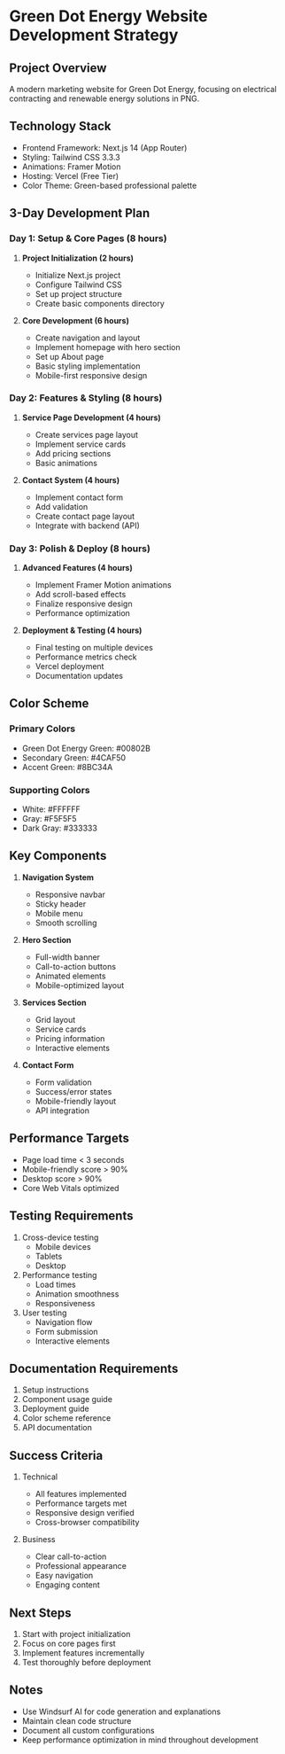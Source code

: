 # Green Dot Energy Website Development Strategy

## Project Overview
A modern marketing website for Green Dot Energy, focusing on electrical contracting and renewable energy solutions in PNG.

## Technology Stack
- Frontend Framework: Next.js 14 (App Router)
- Styling: Tailwind CSS 3.3.3
- Animations: Framer Motion
- Hosting: Vercel (Free Tier)
- Color Theme: Green-based professional palette

## 3-Day Development Plan

### Day 1: Setup & Core Pages (8 hours)
1. **Project Initialization (2 hours)**
   - Initialize Next.js project
   - Configure Tailwind CSS
   - Set up project structure
   - Create basic components directory

2. **Core Development (6 hours)**
   - Create navigation and layout
   - Implement homepage with hero section
   - Set up About page
   - Basic styling implementation
   - Mobile-first responsive design

### Day 2: Features & Styling (8 hours)
1. **Service Page Development (4 hours)**
   - Create services page layout
   - Implement service cards
   - Add pricing sections
   - Basic animations

2. **Contact System (4 hours)**
   - Implement contact form
   - Add validation
   - Create contact page layout
   - Integrate with backend (API)

### Day 3: Polish & Deploy (8 hours)
1. **Advanced Features (4 hours)**
   - Implement Framer Motion animations
   - Add scroll-based effects
   - Finalize responsive design
   - Performance optimization

2. **Deployment & Testing (4 hours)**
   - Final testing on multiple devices
   - Performance metrics check
   - Vercel deployment
   - Documentation updates

## Color Scheme
### Primary Colors
- Green Dot Energy Green: #00802B
- Secondary Green: #4CAF50
- Accent Green: #8BC34A

### Supporting Colors
- White: #FFFFFF
- Gray: #F5F5F5
- Dark Gray: #333333

## Key Components
1. **Navigation System**
   - Responsive navbar
   - Sticky header
   - Mobile menu
   - Smooth scrolling

2. **Hero Section**
   - Full-width banner
   - Call-to-action buttons
   - Animated elements
   - Mobile-optimized layout

3. **Services Section**
   - Grid layout
   - Service cards
   - Pricing information
   - Interactive elements

4. **Contact Form**
   - Form validation
   - Success/error states
   - Mobile-friendly layout
   - API integration

## Performance Targets
- Page load time < 3 seconds
- Mobile-friendly score > 90%
- Desktop score > 90%
- Core Web Vitals optimized

## Testing Requirements
1. Cross-device testing
   - Mobile devices
   - Tablets
   - Desktop
2. Performance testing
   - Load times
   - Animation smoothness
   - Responsiveness
3. User testing
   - Navigation flow
   - Form submission
   - Interactive elements

## Documentation Requirements
1. Setup instructions
2. Component usage guide
3. Deployment guide
4. Color scheme reference
5. API documentation

## Success Criteria
1. Technical
   - All features implemented
   - Performance targets met
   - Responsive design verified
   - Cross-browser compatibility

2. Business
   - Clear call-to-action
   - Professional appearance
   - Easy navigation
   - Engaging content

## Next Steps
1. Start with project initialization
2. Focus on core pages first
3. Implement features incrementally
4. Test thoroughly before deployment

## Notes
- Use Windsurf AI for code generation and explanations
- Maintain clean code structure
- Document all custom configurations
- Keep performance optimization in mind throughout development
